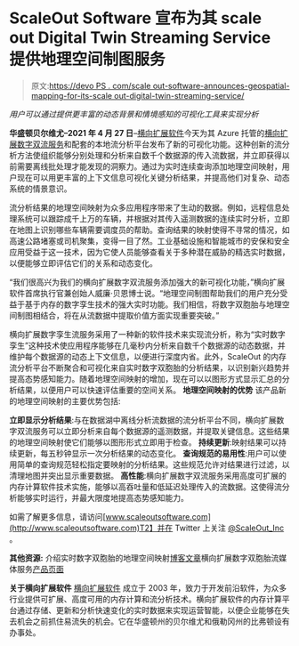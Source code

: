 # ScaleOut Software 宣布为其 scale out Digital Twin Streaming Service 提供地理空间制图服务

> 原文:[https://devo PS . com/scale out-software-announces-geospatial-mapping-for-its-scale out-digital-twin-streaming-service/](https://devops.com/scaleout-software-announces-geospatial-mapping-for-its-scaleout-digital-twin-streaming-service/)

*用户可以通过提供更丰富的动态背景和情境感知的可视化工具来实现分析*

**华盛顿贝尔维尤–2021 年 4 月 27 日**–[横向扩展软件](https://www.scaleoutsoftware.com/)今天为其 Azure 托管的[横向扩展数字双流服务](https://www.scaleoutsoftware.com/products/digital-twin-streaming-service/)和配套的本地流分析平台发布了新的可视化功能。这种创新的流分析方法使组织能够分别处理和分析来自数千个数据源的传入流数据，并立即获得以前需要离线批处理才能发现的洞察力。通过为实时连续查询添加地理空间映射，用户现在可以用更丰富的上下文信息可视化关键分析结果，并提高他们对复杂、动态系统的情景意识。

流分析结果的地理空间映射为众多应用程序带来了生动的数据。例如，远程信息处理系统可以跟踪成千上万的车辆，并根据对其传入遥测数据的连续实时分析，立即在地图上识别哪些车辆需要调度员的帮助。查询结果的映射使得不寻常的情况，如高速公路堵塞或司机聚集，变得一目了然。工业基础设施和智能城市的安保和安全应用受益于这一技术，因为它使人员能够查看关于多种潜在威胁的精选实时数据，以便能够立即评估它们的关系和动态变化。

“我们很高兴为我们的横向扩展数字双流服务添加强大的新可视化功能，”横向扩展软件首席执行官兼创始人威廉·贝恩博士说。“地理空间制图帮助我们的用户充分受益于基于内存的数字孪生技术的强大实时功能。我们相信，将数字双胞胎与地理空间制图相结合，将在从流数据中提取价值方面实现重要突破。”

横向扩展数字孪生流服务采用了一种新的软件技术来实现流分析，称为“实时数字孪生”这种技术使应用程序能够在几毫秒内分析来自数千个数据源的动态数据，并维护每个数据源的动态上下文信息，以便进行深度内省。此外，ScaleOut 的内存流分析平台不断聚合和可视化来自实时数字双胞胎的分析结果，以识别新兴趋势并提高态势感知能力。随着地理空间映射的增加，现在可以以图形方式显示汇总的分析结果，以便用户可以快速评估重要的空间关系。
**地理空间映射的优势** 该产品新的地理空间映射的主要优势包括:

**立即显示分析结果**:与在数据湖中离线分析流数据的流分析平台不同，横向扩展数字双流服务可以立即分析来自每个数据源的遥测数据，并提取关键信息。这些结果的地理空间映射使它们能够以图形形式立即用于检查。
**持续更新**:映射结果可以持续更新，每五秒钟显示一次分析结果的动态变化。
**查询规范的易用性**:用户可以使用简单的查询规范轻松指定要映射的分析结果。这些规范允许对结果进行过滤，以清理地图并突出显示重要数据。
**高性能**:横向扩展数字双流服务采用高度可扩展的内存计算软件技术实施，能够以高吞吐量和低延迟处理传入的流数据。这使得流分析能够实时运行，并最大限度地提高态势感知能力。

如需了解更多信息，请访问[www.scaleoutsoftware.com](http://www.scaleoutsoftware.com)T2】并在 Twitter 上关注 [@ScaleOut_Inc](https://twitter.com/scaleout_inc) 。

**其他资源:** 介绍实时数字双胞胎的地理空间映射[博客文章](https://www.scaleoutsoftware.com/featured/introducing-geospatial-mapping/)横向扩展数字双胞胎流媒体服务[产品页面](https://www.scaleoutsoftware.com/products/digital-twin-streaming-service/)

**关于横向扩展软件** [横向扩展软件](https://www.scaleoutsoftware.com/) <wbr>成立于 2003 年，致力于开发前沿软件，为众多行业提供可扩展、高度可用的内存计算和流分析技术。横向扩展软件的内存计算平台通过存储、更新和分析快速变化的实时数据来实现运营智能，以便企业能够在失去机会之前抓住易流失的机会。它在华盛顿州的贝尔维尤和俄勒冈州的比弗顿设有办事处。
